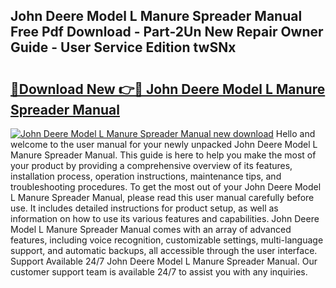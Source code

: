 ## John Deere Model L Manure Spreader Manual Free Pdf Download - Part-2Un New Repair Owner Guide - User Service Edition twSNx

# <h2><a href="http://bc88840.oget.top/?id=John+Deere+Model+L+Manure+Spreader+Manual">🔗Download New 👉🔴 John Deere Model L Manure Spreader Manual</a></h2>

[![John Deere Model L Manure Spreader Manual new download](https://i.imgur.com/5g1atiW.png)](http://bc88840.oget.top/?id=John+Deere+Model+L+Manure+Spreader+Manual)
Hello and welcome to the user manual for your newly unpacked John Deere Model L Manure Spreader Manual. This guide is here to help you make the most of your product by providing a comprehensive overview of its features, installation process, operation instructions, maintenance tips, and troubleshooting procedures. To get the most out of your John Deere Model L Manure Spreader Manual, please read this user manual carefully before use. It includes detailed instructions for product setup, as well as information on how to use its various features and capabilities. John Deere Model L Manure Spreader Manual comes with an array of advanced features, including voice recognition, customizable settings, multi-language support, and automatic backups, all accessible through the user interface. Support Available 24/7 John Deere Model L Manure Spreader Manual. Our customer support team is available 24/7 to assist you with any inquiries.
